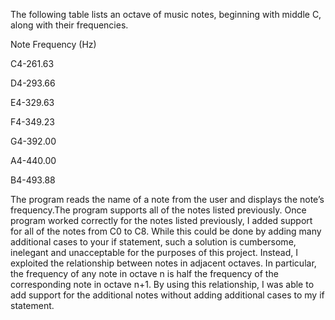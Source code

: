 The following table lists an octave of music notes, beginning with middle C, along
with their frequencies.

Note    Frequency (Hz)

C4-261.63

D4-293.66

E4-329.63

F4-349.23

G4-392.00

A4-440.00

B4-493.88

The program reads the name of a note from the user and
displays the note’s frequency.The program supports all of the notes listed
previously.
Once program worked correctly for the notes listed previously, I
added support for all of the notes from C0 to C8. While this could be done by
adding many additional cases to your if statement, such a solution is cumbersome,
inelegant and unacceptable for the purposes of this project. Instead, I
exploited the relationship between notes in adjacent octaves. In particular, the frequency
of any note in octave n is half the frequency of the corresponding note in octave n+1.
By using this relationship, I was able to add support for the additional notes
without adding additional cases to my if statement.
